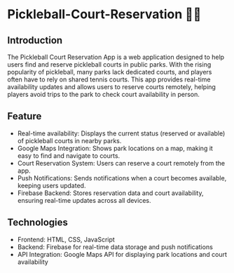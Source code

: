 # Pickleball-Court-Reservation 🎾🏓

## Introduction
The Pickleball Court Reservation App is a web application designed to help users find and reserve pickleball courts in public parks. With the rising popularity of pickleball, many parks lack dedicated courts, and players often have to rely on shared tennis courts. This app provides real-time availability updates and allows users to reserve courts remotely, helping players avoid trips to the park to check court availability in person.

## Feature
- Real-time availability: Displays the current status (reserved or available) of pickleball courts in nearby parks.
- Google Maps Integration: Shows park locations on a map, making it easy to find and navigate to courts.
- Court Reservation System: Users can reserve a court remotely from the app.
- Push Notifications: Sends notifications when a court becomes available, keeping users updated.
- Firebase Backend: Stores reservation data and court availability, ensuring real-time updates across all devices.

## Technologies
- Frontend: HTML, CSS, JavaScript
- Backend: Firebase for real-time data storage and push notifications
- API Integration: Google Maps API for displaying park locations and court availability
